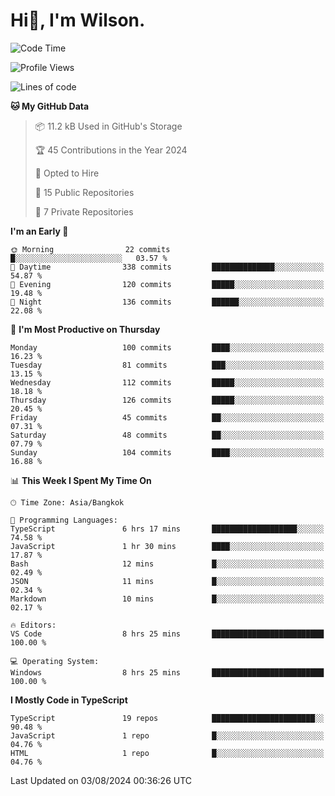 # Hi👋, I'm Wilson.
<!--START_SECTION:waka-->
![Code Time](http://img.shields.io/badge/Code%20Time-1%2C493%20hrs%209%20mins-blue)

![Profile Views](http://img.shields.io/badge/Profile%20Views-0-blue)

![Lines of code](https://img.shields.io/badge/From%20Hello%20World%20I%27ve%20Written-316.1%20thousand%20lines%20of%20code-blue)

**🐱 My GitHub Data** 

> 📦 11.2 kB Used in GitHub's Storage 
 > 
> 🏆 45 Contributions in the Year 2024
 > 
> 💼 Opted to Hire
 > 
> 📜 15 Public Repositories 
 > 
> 🔑 7 Private Repositories 
 > 
**I'm an Early 🐤** 

```text
🌞 Morning                22 commits          █░░░░░░░░░░░░░░░░░░░░░░░░   03.57 % 
🌆 Daytime                338 commits         ██████████████░░░░░░░░░░░   54.87 % 
🌃 Evening                120 commits         █████░░░░░░░░░░░░░░░░░░░░   19.48 % 
🌙 Night                  136 commits         ██████░░░░░░░░░░░░░░░░░░░   22.08 % 
```
📅 **I'm Most Productive on Thursday** 

```text
Monday                   100 commits         ████░░░░░░░░░░░░░░░░░░░░░   16.23 % 
Tuesday                  81 commits          ███░░░░░░░░░░░░░░░░░░░░░░   13.15 % 
Wednesday                112 commits         █████░░░░░░░░░░░░░░░░░░░░   18.18 % 
Thursday                 126 commits         █████░░░░░░░░░░░░░░░░░░░░   20.45 % 
Friday                   45 commits          ██░░░░░░░░░░░░░░░░░░░░░░░   07.31 % 
Saturday                 48 commits          ██░░░░░░░░░░░░░░░░░░░░░░░   07.79 % 
Sunday                   104 commits         ████░░░░░░░░░░░░░░░░░░░░░   16.88 % 
```


📊 **This Week I Spent My Time On** 

```text
🕑︎ Time Zone: Asia/Bangkok

💬 Programming Languages: 
TypeScript               6 hrs 17 mins       ███████████████████░░░░░░   74.58 % 
JavaScript               1 hr 30 mins        ████░░░░░░░░░░░░░░░░░░░░░   17.87 % 
Bash                     12 mins             █░░░░░░░░░░░░░░░░░░░░░░░░   02.49 % 
JSON                     11 mins             █░░░░░░░░░░░░░░░░░░░░░░░░   02.34 % 
Markdown                 10 mins             █░░░░░░░░░░░░░░░░░░░░░░░░   02.17 % 

🔥 Editors: 
VS Code                  8 hrs 25 mins       █████████████████████████   100.00 % 

💻 Operating System: 
Windows                  8 hrs 25 mins       █████████████████████████   100.00 % 
```

**I Mostly Code in TypeScript** 

```text
TypeScript               19 repos            ███████████████████████░░   90.48 % 
JavaScript               1 repo              █░░░░░░░░░░░░░░░░░░░░░░░░   04.76 % 
HTML                     1 repo              █░░░░░░░░░░░░░░░░░░░░░░░░   04.76 % 
```




 Last Updated on 03/08/2024 00:36:26 UTC
<!--END_SECTION:waka-->
